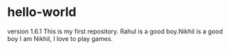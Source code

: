 # hello-world
version 1.6.1
This is my first repository.
Rahul is a good boy.Nikhil is a good boy
I am Nikhil, I love to play games.
